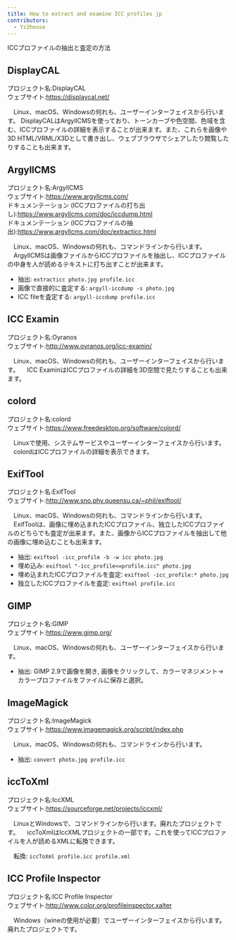 ```yaml
---
title: How to extract and examine ICC profiles jp
contributors:
  - Yz2house
---
```


<div class="pagetitle">

ICCプロファイルの抽出と査定の方法

</div>

## DisplayCAL

プロジェクト名:DisplayCAL  
ウェブサイト:<https://displaycal.net/>  

　Linux、macOS、Windowsの何れも、ユーザーインターフェイスから行います。
DisplayCALはArgyllCMSを使っており、トーンカーブや色空間、色域を含む、ICCプロファイルの詳細を表示することが出来ます。また、これらを画像や3D
HTML/VRML/X3Dとして書き出し、ウェブブラウザでシェアしたり閲覧したりすることも出来ます。

## ArgyllCMS

プロジェクト名:ArgyllCMS  
ウェブサイト:<https://www.argyllcms.com/>  
ドキュメンテーション (ICCプロファイルの打ち出し):<https://www.argyllcms.com/doc/iccdump.html>  
ドキュメンテーション (ICCプロファイルの抽出):<https://www.argyllcms.com/doc/extracticc.html>  

　Linux、macOS、Windowsの何れも、コマンドラインから行います。
　ArgyllCMSは画像ファイルからICCプロファイルを抽出し、ICCプロファイルの中身を人が読めるテキストに打ち出すことが出来ます。

- 抽出: `extracticc photo.jpg profile.icc`
- 画像で直接的に査定する: `argyll-iccdump -s photo.jpg`
- ICC fileを査定する: `argyll-iccdump profile.icc`

## ICC Examin

プロジェクト名:Oyranos  
ウェブサイト:<http://www.oyranos.org/icc-examin/>  

　Linux、macOS、Windowsの何れも、ユーザーインターフェイスから行います。
　ICC ExaminはICCプロファイルの詳細を3D空間で見たりすることも出来ます。

## colord

プロジェクト名:colord  
ウェブサイト:<https://www.freedesktop.org/software/colord/>  

　Linuxで使用、システムサービスやユーザーインターフェイスから行います。
　colordはICCプロファイルの詳細を表示できます。

## ExifTool

プロジェクト名:ExifTool  
ウェブサイト:<http://www.sno.phy.queensu.ca/~phil/exiftool/>  

　Linux、macOS、Windowsの何れも、コマンドラインから行います。
　ExifToolは、画像に埋め込まれたICCプロファイル、独立したICCプロファイルのどちらでも査定が出来ます。また、画像からICCプロファイルを抽出して他の画像に埋め込むことも出来ます。

- 抽出: `exiftool -icc_profile -b -w icc photo.jpg`
- 埋め込み: `exiftool "-icc_profile<=profile.icc" photo.jpg`
- 埋め込まれたICCプロファイルを査定: `exiftool -icc_profile:* photo.jpg`
- 独立したICCプロファイルを査定: `exiftool profile.icc`

## GIMP

プロジェクト名:GIMP  
ウェブサイト:<https://www.gimp.org/>  

　Linux、macOS、Windowsの何れも、ユーザーインターフェイスから行います。

- 抽出: GIMP 2.9で画像を開き,
  画像をクリックして、カラーマネジメント→カラープロファイルをファイルに保存と選択。

## ImageMagick

プロジェクト名:ImageMagick  
ウェブサイト:<https://www.imagemagick.org/script/index.php>  

　Linux、macOS、Windowsの何れも、コマンドラインから行います。

- 抽出: `convert photo.jpg profile.icc`

## iccToXml

プロジェクト名:IccXML  
ウェブサイト:<https://sourceforge.net/projects/iccxml/>  

　LinuxとWindowsで、コマンドラインから行います。廃れたプロジェクトです。
　iccToXmlはIccXMLプロジェクトの一部です。これを使ってICCプロファイルを人が読めるXMLに転換できます。

　転換: `iccToXml profile.icc profile.xml`

## ICC Profile Inspector

プロジェクト名:ICC Profile Inspector  
ウェブサイト:<http://www.color.org/profileinspector.xalter>  

　Windows（wineの使用が必要）でユーザーインターフェイスから行います。廃れたプロジェクトです。
